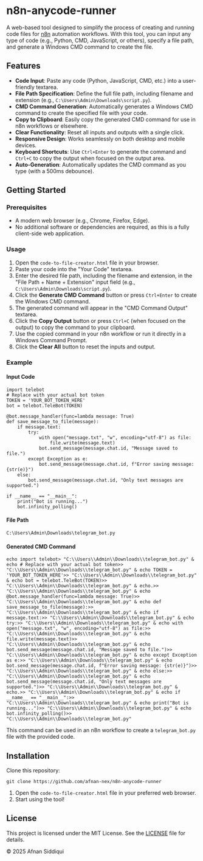 # **n8n-anycode-runner**

A web-based tool designed to simplify the process of creating and running code files for [n8n](https://n8n.io/) automation workflows. With this tool, you can input any type of code (e.g., Python, CMD, JavaScript, or others), specify a file path, and generate a Windows CMD command to create the file.

## **Features**

*   **Code Input**: Paste any code (Python, JavaScript, CMD, etc.) into a user-friendly textarea.
*   **File Path Specification**: Define the full file path, including filename and extension (e.g., `C:\Users\Admin\Downloads\script.py`).
*   **CMD Command Generation**: Automatically generates a Windows CMD command to create the specified file with your code.
*   **Copy to Clipboard**: Easily copy the generated CMD command for use in n8n workflows or elsewhere.
*   **Clear Functionality**: Reset all inputs and outputs with a single click.
*   **Responsive Design**: Works seamlessly on both desktop and mobile devices.
*   **Keyboard Shortcuts**: Use `Ctrl+Enter` to generate the command and `Ctrl+C` to copy the output when focused on the output area.
*   **Auto-Generation**: Automatically updates the CMD command as you type (with a 500ms debounce).

## **Getting Started**

### **Prerequisites**

*   A modern web browser (e.g., Chrome, Firefox, Edge).
*   No additional software or dependencies are required, as this is a fully client-side web application.

### **Usage**

1.  Open the `code-to-file-creator.html` file in your browser.
2.  Paste your code into the "Your Code" textarea.
3.  Enter the desired file path, including the filename and extension, in the "File Path + Name + Extension" input field (e.g., `C:\Users\Admin\Downloads\script.py`).
4.  Click the **Generate CMD Command** button or press `Ctrl+Enter` to create the Windows CMD command.
5.  The generated command will appear in the "CMD Command Output" textarea.
6.  Click the **Copy Output** button or press `Ctrl+C` (when focused on the output) to copy the command to your clipboard.
7.  Use the copied command in your n8n workflow or run it directly in a Windows Command Prompt.
8.  Click the **Clear All** button to reset the inputs and output.

### **Example**

#### **Input Code**
```
import telebot
# Replace with your actual bot token
TOKEN = 'YOUR_BOT_TOKEN_HERE'
bot = telebot.TeleBot(TOKEN)

@bot.message_handler(func=lambda message: True)
def save_message_to_file(message):
    if message.text:
        try:
            with open("message.txt", "w", encoding="utf-8") as file:
                file.write(message.text)
            bot.send_message(message.chat.id, "Message saved to file.")
        except Exception as e:
            bot.send_message(message.chat.id, f"Error saving message: {str(e)}")
    else:
        bot.send_message(message.chat.id, "Only text messages are supported.")

if __name__ == "__main__":
    print("Bot is running...")
    bot.infinity_polling()
```
#### **File Path**
```
C:\Users\Admin\Downloads\telegram_bot.py
```
#### **Generated CMD Command**
```
echo import telebot> "C:\\Users\\Admin\\Downloads\\telegram_bot.py" & echo # Replace with your actual bot token>> "C:\\Users\\Admin\\Downloads\\telegram_bot.py" & echo TOKEN = 'YOUR_BOT_TOKEN_HERE'>> "C:\\Users\\Admin\\Downloads\\telegram_bot.py" & echo bot = telebot.TeleBot(TOKEN)>> "C:\\Users\\Admin\\Downloads\\telegram_bot.py" & echo.>> "C:\\Users\\Admin\\Downloads\\telegram_bot.py" & echo @bot.message_handler(func=lambda message: True)>> "C:\\Users\\Admin\\Downloads\\telegram_bot.py" & echo def save_message_to_file(message):>> "C:\\Users\\Admin\\Downloads\\telegram_bot.py" & echo if message.text:>> "C:\\Users\\Admin\\Downloads\\telegram_bot.py" & echo try:>> "C:\\Users\\Admin\\Downloads\\telegram_bot.py" & echo with open("message.txt", "w", encoding="utf-8") as file:>> "C:\\Users\\Admin\\Downloads\\telegram_bot.py" & echo file.write(message.text)>> "C:\\Users\\Admin\\Downloads\\telegram_bot.py" & echo bot.send_message(message.chat.id, "Message saved to file.")>> "C:\\Users\\Admin\\Downloads\\telegram_bot.py" & echo except Exception as e:>> "C:\\Users\\Admin\\Downloads\\telegram_bot.py" & echo bot.send_message(message.chat.id, f"Error saving message: {str(e)}")>> "C:\\Users\\Admin\\Downloads\\telegram_bot.py" & echo else:>> "C:\\Users\\Admin\\Downloads\\telegram_bot.py" & echo bot.send_message(message.chat.id, "Only text messages are supported.")>> "C:\\Users\\Admin\\Downloads\\telegram_bot.py" & echo.>> "C:\\Users\\Admin\\Downloads\\telegram_bot.py" & echo if __name__ == "__main__":>> "C:\\Users\\Admin\\Downloads\\telegram_bot.py" & echo print("Bot is running...")>> "C:\\Users\\Admin\\Downloads\\telegram_bot.py" & echo bot.infinity_polling()>> "C:\\Users\\Admin\\Downloads\\telegram_bot.py"
```
This command can be used in an n8n workflow to create a `telegram_bot.py` file with the provided code.

## **Installation**

Clone this repository:  
```
git clone https://github.com/afnan-nex/n8n-anycode-runner
```
1.  Open the `code-to-file-creator.html` file in your preferred web browser.
2.  Start using the tool!

## **License**

This project is licensed under the MIT License. See the [LICENSE](https://grok.com/chat/LICENSE) file for details.

© 2025 Afnan Siddiqui

